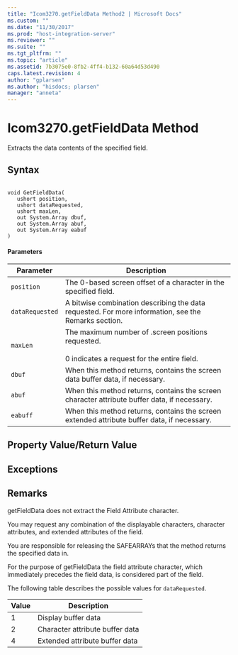 ```yaml
---
title: "Icom3270.getFieldData Method2 | Microsoft Docs"
ms.custom: ""
ms.date: "11/30/2017"
ms.prod: "host-integration-server"
ms.reviewer: ""
ms.suite: ""
ms.tgt_pltfrm: ""
ms.topic: "article"
ms.assetid: 7b3075e0-8fb2-4ff4-b132-60a64d53d490
caps.latest.revision: 4
author: "gplarsen"
ms.author: "hisdocs; plarsen"
manager: "anneta"
---
```

# Icom3270.getFieldData Method
Extracts the data contents of the specified field.  
  
## Syntax  
  
```  
  
void GetFieldData(  
   ushort position,  
   ushort dataRequested,  
   ushort maxLen,  
   out System.Array dbuf,  
   out System.Array abuf,  
   out System.Array eabuf  
)  
```  
  
#### Parameters  
  
|Parameter|Description|  
|---------------|-----------------|  
|`position`|The 0-based screen offset of a character in the specified field.|  
|`dataRequested`|A bitwise combination describing the data requested. For more information, see the Remarks section.|  
|`maxLen`|The maximum number of .screen positions requested.<br /><br /> 0 indicates a request for the entire field.|  
|`dbuf`|When this method returns, contains the screen data buffer data, if necessary.|  
|`abuf`|When this method returns, contains the screen character attribute buffer data, if necessary.|  
|`eabuff`|When this method returns, contains the screen extended attribute buffer data, if necessary.|  
  
## Property Value/Return Value  
  
## Exceptions  
  
## Remarks  
 getFieldData does not extract the Field Attribute character.  
  
 You may request any combination of the displayable characters, character attributes, and extended attributes of the field.  
  
 You are responsible for releasing the SAFEARRAYs that the method returns the specified data in.  
  
 For the purpose of getFieldData the field attribute character, which immediately precedes the field data, is considered part of the field.  
  
 The following table describes the possible values for `dataRequested`.  
  
|Value|Description|  
|-----------|-----------------|  
|1|Display buffer data|  
|2|Character attribute buffer data|  
|4|Extended attribute buffer data|